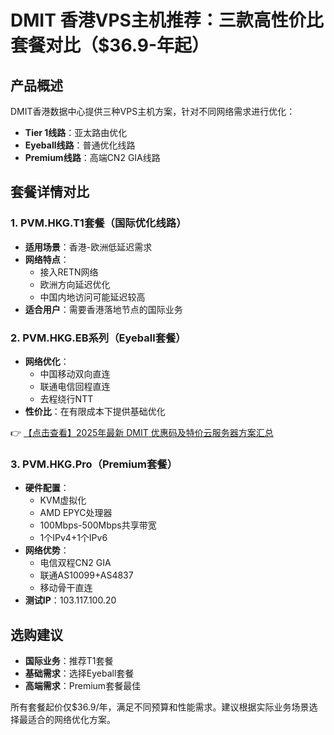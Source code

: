 # DMIT 香港VPS主机推荐：三款高性价比套餐对比（$36.9-年起）

## 产品概述

DMIT香港数据中心提供三种VPS主机方案，针对不同网络需求进行优化：

- **Tier 1线路**：亚太路由优化
- **Eyeball线路**：普通优化线路
- **Premium线路**：高端CN2 GIA线路

## 套餐详情对比

### 1. PVM.HKG.T1套餐（国际优化线路）
- **适用场景**：香港-欧洲低延迟需求
- **网络特点**：
  - 接入RETN网络
  - 欧洲方向延迟优化
  - 中国内地访问可能延迟较高
- **适合用户**：需要香港落地节点的国际业务

### 2. PVM.HKG.EB系列（Eyeball套餐）
- **网络优化**：
  - 中国移动双向直连
  - 联通电信回程直连
  - 去程绕行NTT
- **性价比**：在有限成本下提供基础优化

👉 [【点击查看】2025年最新 DMIT 优惠码及特价云服务器方案汇总](https://bit.ly/dmit_coupon)

### 3. PVM.HKG.Pro（Premium套餐）
- **硬件配置**：
  - KVM虚拟化
  - AMD EPYC处理器
  - 100Mbps-500Mbps共享带宽
  - 1个IPv4+1个IPv6
- **网络优势**：
  - 电信双程CN2 GIA
  - 联通AS10099+AS4837
  - 移动骨干直连
- **测试IP**：103.117.100.20

## 选购建议

- **国际业务**：推荐T1套餐
- **基础需求**：选择Eyeball套餐
- **高端需求**：Premium套餐最佳

所有套餐起价仅$36.9/年，满足不同预算和性能需求。建议根据实际业务场景选择最适合的网络优化方案。